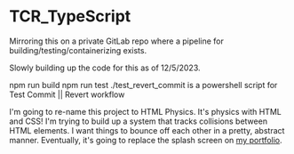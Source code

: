 # TCR_TypeScript

Mirroring this on a private GitLab repo where a pipeline for building/testing/containerizing exists. 

Slowly building up the code for this as of 12/5/2023.

npm run build
npm run test
./test_revert_commit is a powershell script for Test Commit || Revert workflow

I'm going to re-name this project to HTML Physics. It's physics with HTML and CSS!
I'm trying to build up a system that tracks collisions between HTML elements. I want things to bounce off each other in a pretty, abstract manner.
Eventually, it's going to replace the splash screen on [my portfolio](https://juandeaglio.github.io).
